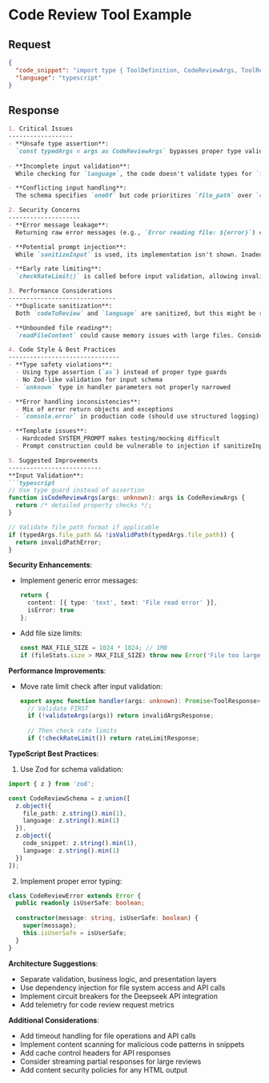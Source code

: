 # Code Review Tool Example

## Request
```json
{
  "code_snippet": "import type { ToolDefinition, CodeReviewArgs, ToolResponse } from '../../types/index.js';\nimport { makeDeepseekAPICall, checkRateLimit } from '../../api/deepseek/deepseek.js';\nimport { readFileContent } from '../../utils/file.js';\nimport { createPrompt, PromptTemplate, sanitizeInput } from '../../utils/prompt.js';\n\nconst SYSTEM_PROMPT = `You are an expert code reviewer...`;\n\nconst PROMPT_TEMPLATE: PromptTemplate = {\n  template: `Review the following {language} code...`,\n  systemPrompt: SYSTEM_PROMPT\n};\n\nexport const definition: ToolDefinition = {\n  name: 'code_review',\n  description: 'Provides a code review...',\n  inputSchema: {\n    type: 'object',\n    properties: {\n      file_path: { type: 'string', description: 'The full path...' },\n      language: { type: 'string', description: 'The programming language...' },\n      code_snippet: { type: 'string', description: 'Optional small code...' }\n    },\n    oneOf: [\n      { required: ['file_path', 'language'] },\n      { required: ['code_snippet', 'language'] }\n    ]\n  }\n};\n\nexport async function handler(args: unknown): Promise<ToolResponse> {\n  if (!checkRateLimit()) {\n    return { content: [{ type: 'text', text: 'Rate limit exceeded' }], isError: true };\n  }\n\n  if (!args || typeof args !== 'object') {\n    return { content: [{ type: 'text', text: 'Invalid arguments' }], isError: true };\n  }\n\n  if (!('language' in args) || typeof args.language !== 'string') {\n    return { content: [{ type: 'text', text: 'Language required' }], isError: true };\n  }\n\n  try {\n    let codeToReview: string;\n    const typedArgs = args as CodeReviewArgs;\n\n    if (typedArgs.file_path) {\n      try {\n        codeToReview = await readFileContent(typedArgs.file_path);\n      } catch (error) {\n        return {\n          content: [{ type: 'text', text: `Error reading file: ${error}` }],\n          isError: true\n        };\n      }\n    } else if (typedArgs.code_snippet) {\n      codeToReview = typedArgs.code_snippet;\n    } else {\n      return {\n        content: [{ type: 'text', text: 'File path or snippet required' }],\n        isError: true\n      };\n    }\n\n    const sanitizedCode = sanitizeInput(codeToReview);\n    const sanitizedLanguage = sanitizeInput(typedArgs.language);\n    const prompt = createPrompt(PROMPT_TEMPLATE, {\n      language: sanitizedLanguage,\n      code: sanitizedCode\n    });\n\n    const response = await makeDeepseekAPICall(prompt, SYSTEM_PROMPT);\n\n    if (response.isError) {\n      return {\n        content: [{ type: 'text', text: `Error: ${response.errorMessage}` }],\n        isError: true\n      };\n    }\n\n    return { content: [{ type: 'text', text: response.text }] };\n  } catch (error) {\n    console.error('Code review error:', error);\n    return {\n      content: [{ type: 'text', text: `Error: ${error}` }],\n      isError: true\n    };\n  }\n}",
  "language": "typescript"
}
```

## Response
```markdown
1. Critical Issues
------------------
- **Unsafe type assertion**: 
  `const typedArgs = args as CodeReviewArgs` bypasses proper type validation. An attacker could send malformed payloads that pass initial checks but fail later.
  
- **Incomplete input validation**:
  While checking for `language`, the code doesn't validate types for `file_path` or `code_snippet`. An invalid numeric `file_path` would throw later.

- **Conflicting input handling**:
  The schema specifies `oneOf` but code prioritizes `file_path` over `code_snippet` if both are present. This contradicts the schema definition.

2. Security Concerns
--------------------
- **Error message leakage**:
  Returning raw error messages (e.g., `Error reading file: ${error}`) could expose sensitive filesystem information.

- **Potential prompt injection**:
  While `sanitizeInput` is used, its implementation isn't shown. Inadequate sanitization could allow LLM prompt injections via user-provided code snippets.

- **Early rate limiting**:
  `checkRateLimit()` is called before input validation, allowing invalid requests to consume rate quota.

3. Performance Considerations
------------------------------
- **Duplicate sanitization**:
  Both `codeToReview` and `language` are sanitized, but this might be redundant if the API layer already handles sanitization.

- **Unbounded file reading**:
  `readFileContent` could cause memory issues with large files. Consider adding size limits.

4. Code Style & Best Practices
-------------------------------
- **Type safety violations**:
  - Using type assertion (`as`) instead of proper type guards
  - No Zod-like validation for input schema
  - `unknown` type in handler parameters not properly narrowed

- **Error handling inconsistencies**:
  - Mix of error return objects and exceptions
  - `console.error` in production code (should use structured logging)

- **Template issues**:
  - Hardcoded SYSTEM_PROMPT makes testing/mocking difficult
  - Prompt construction could be vulnerable to injection if sanitizeInput isn't robust

5. Suggested Improvements
--------------------------
**Input Validation**:
```typescript
// Use type guard instead of assertion
function isCodeReviewArgs(args: unknown): args is CodeReviewArgs {
  return /* detailed property checks */;
}

// Validate file_path format if applicable
if (typedArgs.file_path && !isValidPath(typedArgs.file_path)) {
  return invalidPathError;
}
```

**Security Enhancements**:
- Implement generic error messages:
  ```typescript
  return { 
    content: [{ type: 'text', text: 'File read error' }],
    isError: true
  };
  ```
- Add file size limits:
  ```typescript
  const MAX_FILE_SIZE = 1024 * 1024; // 1MB
  if (fileStats.size > MAX_FILE_SIZE) throw new Error('File too large');
  ```

**Performance Improvements**:
- Move rate limit check after input validation:
  ```typescript
  export async function handler(args: unknown): Promise<ToolResponse> {
    // Validate FIRST
    if (!validateArgs(args)) return invalidArgsResponse;
    
    // Then check rate limits
    if (!checkRateLimit()) return rateLimitResponse;
  ```

**TypeScript Best Practices**:
1. Use Zod for schema validation:
```typescript
import { z } from 'zod';

const CodeReviewSchema = z.union([
  z.object({
    file_path: z.string().min(1),
    language: z.string().min(1)
  }),
  z.object({
    code_snippet: z.string().min(1),
    language: z.string().min(1)
  })
]);
```

2. Implement proper error typing:
```typescript
class CodeReviewError extends Error {
  public readonly isUserSafe: boolean;
  
  constructor(message: string, isUserSafe: boolean) {
    super(message);
    this.isUserSafe = isUserSafe;
  }
}
```

**Architecture Suggestions**:
- Separate validation, business logic, and presentation layers
- Use dependency injection for file system access and API calls
- Implement circuit breakers for the Deepseek API integration
- Add telemetry for code review request metrics

**Additional Considerations**:
- Add timeout handling for file operations and API calls
- Implement content scanning for malicious code patterns in snippets
- Add cache control headers for API responses
- Consider streaming partial responses for large reviews
- Add content security policies for any HTML output